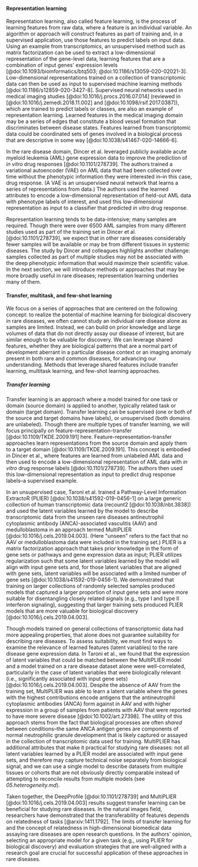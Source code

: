 #### Representation learning

Representation learning, also called feature learning, is the process of learning features from raw data, where a feature is an individual variable.
An algorithm or approach will construct features as part of training and, in a supervised application, use those features to predict labels on input data. 
Using an example from transcriptomics, an unsupervised method such as matrix factorization can be used to extract a low-dimensional representation of the gene-level data, learning features that are a combination of input genes' expression levels [@doi:10.1093/bioinformatics/btq503; @doi:10.1186/s13059-020-02021-3].
Low-dimensional representations trained on a collection of transcriptomic data can then be used as input to supervised machine learning methods [@doi:10.1186/s12859-020-3427-8]. 
Supervised neural networks used in medical imaging studies [@doi:10.1016/j.procs.2016.07.014] (reviewed in [@doi:10.1016/j.zemedi.2018.11.002] and [@doi:10.1098/rsif.2017.0387]), which are trained to predict labels or classes, are also an example of representation learning. 
Learned features in the medical imaging domain may be a series of edges that constitute a blood vessel formation that discriminates between disease states.
Features learned from transcriptomic data could be coordinated sets of genes involved in a biological process that are descriptive in some way [@doi:10.1038/s41467-020-14666-6].

In the rare disease domain, Dincer et al. leveraged publicly available acute myeloid leukemia (AML) gene expression data to improve the prediction of _in vitro_ drug responses [@doi:10.1101/278739]. 
The authors trained a variational autoencoder (VAE) on AML data that had been collected over time without the phenotypic information they were interested in–in this case, drug response. 
(A VAE is an unsupervised neural network that learns a series of representations from data.)
The authors used the learned attributes to encode a low-dimensional representation of held-out AML data with phenotype labels of interest, and used this low-dimensional representation as input to a classifier that predicted _in vitro_ drug response.

Representation learning tends to be data-intensive; many samples are required.
Though there were over 6500 AML samples from many different studies used as part of the training set in Dincer et al. [@doi:10.1101/278739], we expect that in other rare diseases considerably fewer samples will be available or may be from different tissues in systemic diseases.
The study by Dincer and colleagues highlights another challenge: samples collected as part of multiple studies may not be associated with the deep phenotypic information that would maximize their scientific value.
In the next section, we will introduce methods or approaches that may be more broadly useful in rare diseases; representation learning underlies many of them.

#### Transfer, multitask, and few-shot learning

We focus on a series of approaches that are centered on the following concept: to realize the potential of machine learning for biological discovery in rare diseases, we often cannot study an individual rare disease alone as samples are limited.
Instead, we can build on prior knowledge and large volumes of data that do not directly assay our disease of interest, but are similar enough to be valuable for discovery.
We can leverage shared features, whether they are biological patterns that are a normal part of development aberrant in a particular disease context or an imaging anomaly present in both rare and common diseases, for advancing our understanding.
Methods that leverage shared features include transfer learning, multitask learning, and few-shot learning approaches. 

##### Transfer learning

Transfer learning is an approach where a model trained for one task or domain (source domain) is applied to another, typically related task or domain (target domain).
Transfer learning can be supervised (one or both of the source and target domains have labels), or unsupervised (both domains are unlabeled).
Though there are multiple types of transfer learning, we will focus principally on feature-representation-transfer [@doi:10.1109/TKDE.2009.191] here. 
Feature-representation-transfer approaches learn representations from the source domain and apply them to a target domain [@doi:10.1109/TKDE.2009.191].
This concept is embodied in Dincer et al., where features are learned from unlabeled AML data and then used to encode a low-dimensional representation of AML data with _in vitro_ drug response labels [@doi:10.1101/278739].
The authors then used this low-dimensional representation as input to predict drug response labels–a supervised example.

In an unsupervised case, Taroni et al. trained a Pathway-Level Information ExtractoR (PLIER) [@doi:10.1038/s41592-019-0456-1] on a large generic collection of human transcriptomic data (recount2 [@doi:10.1038/nbt.3838]) and used the latent variables learned by the model to describe transcriptomic data from the unseen rare diseases antineutrophil cytoplasmic antibody (ANCA)-associated vasculitis (AAV) and medulloblastoma in an approach termed MultiPLIER [@doi:10.1016/j.cels.2019.04.003].
(Here "unseen" refers to the fact that no AAV or medulloblastoma data were included in the training set.)
PLIER is a matrix factorization approach that takes prior knowledge in the form of gene sets or pathways and gene expression data as input; PLIER utilizes regularization such that some latent variables learned by the model will align with input gene sets and, for those latent variables that are aligned with gene sets, latent variables will be associated with a limited number of gene sets [@doi:10.1038/s41592-019-0456-1].
We demonstrated that training on larger collections of randomly selected samples produced models that captured a larger proportion of input gene sets and were more suitable for disentangling closely related signals (e.g., type I and type II interferon signaling), suggesting that larger training sets produced PLIER models that are more valuable for biological discovery [@doi:10.1016/j.cels.2019.04.003].

Though models trained on general collections of transcriptomic data had more appealing properties, that alone does not guarantee suitability for describing rare diseases.
To assess suitability, we must find ways to examine the relevance of learned features (latent variables) to the rare disease gene expression data.
In Taroni et al., we found that the expression of latent variables that could be matched between the MultiPLIER model and a model trained on a rare disease dataset alone were well-correlated, particularly in the case of latent variables that were biologically relevant (i.e., significantly associated with input gene sets) [@doi:10.1016/j.cels.2019.04.003].
Despite the absence of AAV from the training set, MultiPLIER was able to learn a latent variable where the genes with the highest contributions encode antigens that the antineutrophil cytoplasmic antibodies (ANCA) form against in AAV and with higher expression in a group of samples from patients with AAV that were reported to have more severe disease [@doi:10.1002/art.27398].
The utility of this approach stems from the fact that biological processes are often _shared_ between conditions–the same ANCA antigen genes are components of normal neutrophilic granule development that is likely captured or assayed in the collection of transcriptomic data used for training.
MultiPLIER has additional attributes that make it practical for studying rare diseases: not all latent variables learned by a PLIER model are associated with input gene sets, and therefore may capture technical noise separately from biological signal, and we can use a single model to describe datasets from multiple tissues or cohorts that are not obviously directly comparable instead of attempting to reconcile results from multiple models (see _05.heterogeneity.md_).

Taken together, the DeepProfile [@doi:10.1101/278739] and MultiPLIER [@doi:10.1016/j.cels.2019.04.003] results suggest transfer learning can be beneficial for studying rare diseases. 
In the natural images field, researchers have demonstrated that the transferability of features depends on relatedness of tasks [@arxiv:1411.1792].
The limits of transfer learning for and the concept of relatedness in high-dimensional biomedical data assaying rare diseases are open research questions.
In the authors' opinion, selecting an appropriate model for a given task (e.g., using PLIER for biological discovery) and evaluation strategies that are well-aligned with a research goal are crucial for successful application of these approaches in rare diseases.
